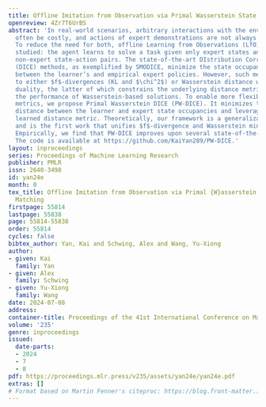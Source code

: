 ```yaml
---
title: Offline Imitation from Observation via Primal Wasserstein State Occupancy Matching
openreview: 4Zr7T6UrBS
abstract: 'In real-world scenarios, arbitrary interactions with the environment can
  often be costly, and actions of expert demonstrations are not always available.
  To reduce the need for both, offline Learning from Observations (LfO) is extensively
  studied: the agent learns to solve a task given only expert states and task-agnostic
  non-expert state-action pairs. The state-of-the-art DIstribution Correction Estimation
  (DICE) methods, as exemplified by SMODICE, minimize the state occupancy divergence
  between the learner’s and empirical expert policies. However, such methods are limited
  to either $f$-divergences (KL and $\chi^2$) or Wasserstein distance with Rubinstein
  duality, the latter of which constrains the underlying distance metric crucial to
  the performance of Wasserstein-based solutions. To enable more flexible distance
  metrics, we propose Primal Wasserstein DICE (PW-DICE). It minimizes the primal Wasserstein
  distance between the learner and expert state occupancies and leverages a contrastively
  learned distance metric. Theoretically, our framework is a generalization of SMODICE,
  and is the first work that unifies $f$-divergence and Wasserstein minimization.
  Empirically, we find that PW-DICE improves upon several state-of-the-art methods.
  The code is available at https://github.com/KaiYan289/PW-DICE.'
layout: inproceedings
series: Proceedings of Machine Learning Research
publisher: PMLR
issn: 2640-3498
id: yan24e
month: 0
tex_title: Offline Imitation from Observation via Primal {W}asserstein State Occupancy
  Matching
firstpage: 55814
lastpage: 55838
page: 55814-55838
order: 55814
cycles: false
bibtex_author: Yan, Kai and Schwing, Alex and Wang, Yu-Xiong
author:
- given: Kai
  family: Yan
- given: Alex
  family: Schwing
- given: Yu-Xiong
  family: Wang
date: 2024-07-08
address:
container-title: Proceedings of the 41st International Conference on Machine Learning
volume: '235'
genre: inproceedings
issued:
  date-parts:
  - 2024
  - 7
  - 8
pdf: https://proceedings.mlr.press/v235/assets/yan24e/yan24e.pdf
extras: []
# Format based on Martin Fenner's citeproc: https://blog.front-matter.io/posts/citeproc-yaml-for-bibliographies/
---
```

